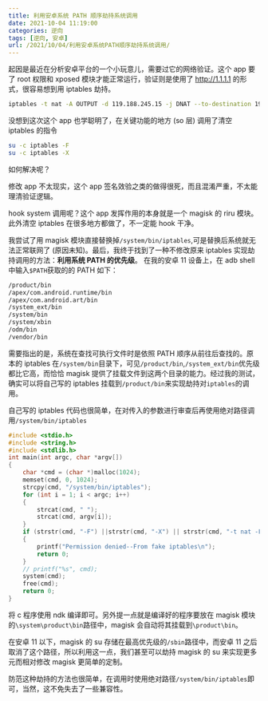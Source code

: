 ```yaml
---
title: 利用安卓系统 PATH 顺序劫持系统调用
date: 2021-10-04 11:19:00
categories: 逆向
tags: [逆向, 安卓]
url: /2021/10/04/利用安卓系统PATH顺序劫持系统调用/
---
```


起因是最近在分析安卓平台的一个小玩意儿，需要过它的网络验证。这个 app 要了 root 权限和 xposed 模块才能正常运行，验证则是使用了 http://1.1.1.1 的形式，很容易想到用 iptables 劫持。

```bash
iptables -t nat -A OUTPUT -d 119.188.245.15 -j DNAT --to-destination 192.168.31.106
```
没想到这次这个 app 也学聪明了，在关键功能的地方 (so 层) 调用了清空 iptables 的指令
```bash
su -c iptables -F
su -c iptables -X
```
如何解决呢？
<!-- more -->
修改 app 不太现实，这个 app 签名效验之类的做得很死，而且混淆严重，不太能理清验证逻辑。

hook system 调用呢？这个 app 发挥作用的本身就是一个 magisk 的 riru 模块。此外清空 iptables 在很多地方都做了，不一定能 hook 干净。

我尝试了用 magisk 模块直接替换掉`/system/bin/iptables`,可是替换后系统就无法正常联网了 (原因未知)。最后，我终于找到了一种不修改原来 iptables 实现劫持调用的方法：**利用系统 PATH 的优先级**。
在我的安卓 11 设备上，在 adb shell 中输入`$PATH`获取的的 PATH 如下：

```bash
/product/bin
/apex/com.android.runtime/bin
/apex/com.android.art/bin
/system_ext/bin
/system/bin
/system/xbin
/odm/bin
/vendor/bin
```

需要指出的是，系统在查找可执行文件时是依照 PATH 顺序从前往后查找的。原本的 iptables 在`/system/bin`目录下，可见`/product/bin`,`/system_ext/bin`优先级都比它高，而恰恰 magisk 提供了挂载文件到这两个目录的能力。经过我的测试，确实可以将自己写的 iptables 挂载到`/product/bin`来实现劫持对`iptables`的调用。

自己写的 iptables 代码也很简单，在对传入的参数进行审查后再使用绝对路径调用`/system/bin/iptables`

```c
#include <stdio.h>
#include <string.h>
#include <stdlib.h>
int main(int argc, char *argv[])
{
    char *cmd = (char *)malloc(1024);
    memset(cmd, 0, 1024);
    strcpy(cmd, "/system/bin/iptables");
    for (int i = 1; i < argc; i++)
    {
        strcat(cmd, " ");
        strcat(cmd, argv[i]);
    }
    if (strstr(cmd, "-F") ||strstr(cmd, "-X") || strstr(cmd, "-t nat -F") ||strstr(cmd, "-t nat -X"))
    {
        printf("Permission denied--From fake iptables\n");
        return 0;
    }
    // printf("%s", cmd);
    system(cmd);
    free(cmd);
    return 0;
}
```

将 c 程序使用 ndk 编译即可。另外提一点就是编译好的程序要放在 magisk 模块的`\system\product\bin`路径中，magisk 会自动将其挂载到`\product\bin`。

在安卓 11 以下，magisk 的 su 存储在最高优先级的`/sbin`路径中，而安卓 11 之后取消了这个路径，所以利用这一点，我们甚至可以劫持 magisk 的 su 来实现更多元而相对修改 magisk 更简单的定制。

防范这种劫持的方法也很简单，在调用时使用绝对路径`/system/bin/iptables`即可，当然，这不免失去了一些兼容性。